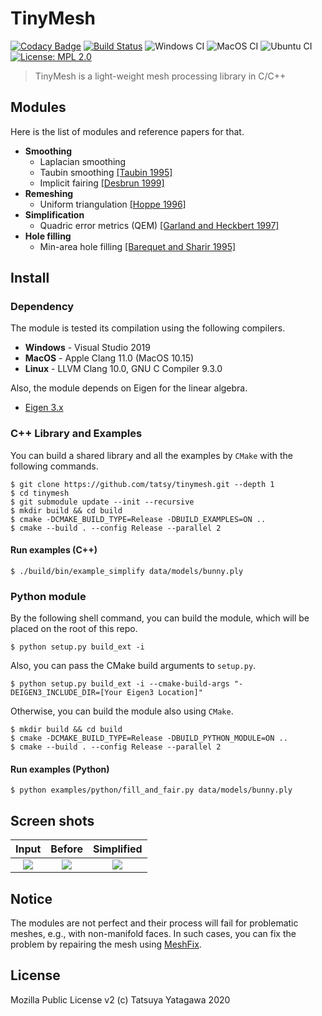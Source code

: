 TinyMesh
===

[![Codacy Badge](https://app.codacy.com/project/badge/Grade/2fd9a7f621e44654ad8b81bc38138662)](https://www.codacy.com/manual/tatsy/tinymesh?utm_source=github.com&amp;utm_medium=referral&amp;utm_content=tatsy/tinymesh&amp;utm_campaign=Badge_Grade)
[![Build Status](https://travis-ci.com/tatsy/tinymesh.svg?branch=master)](https://travis-ci.com/tatsy/tinymesh)
![Windows CI](https://github.com/tatsy/tinymesh/workflows/Windows%20CI/badge.svg)
![MacOS CI](https://github.com/tatsy/tinymesh/workflows/MacOS%20CI/badge.svg)
![Ubuntu CI](https://github.com/tatsy/tinymesh/workflows/Ubuntu%20CI/badge.svg)
[![License: MPL 2.0](https://img.shields.io/badge/License-MPL%202.0-brightgreen.svg)](https://opensource.org/licenses/MPL-2.0)

> TinyMesh is a light-weight mesh processing library in C/C++

Modules
---

Here is the list of modules and reference papers for that.

*   **Smoothing**
    *   Laplacian smoothing
    *   Taubin smoothing [[Taubin 1995]](https://dl.acm.org/doi/10.1145/218380.218473)
    *   Implicit fairing [[Desbrun 1999]](https://dl.acm.org/doi/10.1145/311535.311576)
*   **Remeshing**
    *   Uniform triangulation [[Hoppe 1996]](https://dl.acm.org/doi/10.1145/237170.237216)
*   **Simplification**
    *   Quadric error metrics (QEM) [[Garland and Heckbert 1997]](https://dl.acm.org/doi/10.1145/258734.258849)
*   **Hole filling**
    *   Min-area hole filling [[Barequet and Sharir 1995]](https://www.sciencedirect.com/science/article/pii/016783969400011G?via%3Dihub)

Install
---

### Dependency

The module is tested its compilation using the following compilers.

*   **Windows** - Visual Studio 2019
*   **MacOS** - Apple Clang 11.0 (MacOS 10.15)
*   **Linux** - LLVM Clang 10.0, GNU C Compiler 9.3.0

Also, the module depends on Eigen for the linear algebra.

*   [Eigen 3.x](http://eigen.tuxfamily.org/index.php)

### C++ Library and Examples

You can build a shared library and all the examples by `CMake` with the following commands.

```shell
$ git clone https://github.com/tatsy/tinymesh.git --depth 1
$ cd tinymesh
$ git submodule update --init --recursive
$ mkdir build && cd build
$ cmake -DCMAKE_BUILD_TYPE=Release -DBUILD_EXAMPLES=ON ..
$ cmake --build . --config Release --parallel 2
```

#### Run examples (C++)

```shell
$ ./build/bin/example_simplify data/models/bunny.ply
```

### Python module

By the following shell command, you can build the module, which will be placed on the root of this repo.

```shell
$ python setup.py build_ext -i
```

Also, you can pass the CMake build arguments to `setup.py`.

```shell
$ python setup.py build_ext -i --cmake-build-args "-DEIGEN3_INCLUDE_DIR=[Your Eigen3 Location]"
```

Otherwise, you can build the module also using `CMake`.

```shell
$ mkdir build && cd build
$ cmake -DCMAKE_BUILD_TYPE=Release -DBUILD_PYTHON_MODULE=ON ..
$ cmake --build . --config Release --parallel 2
```

#### Run examples (Python)

```shell
$ python examples/python/fill_and_fair.py data/models/bunny.ply
```

Screen shots
---

| Input | Before | Simplified |
|:--------:|:--------:|:--------:|
|![](figures/dragon.jpg)|![](figures/dragon_before_simplify.jpg)|![](figures/dragon_after_simplify.jpg)|

Notice
---

The modules are not perfect and their process will fail for problematic meshes, e.g., with non-manifold faces. In such cases, you can fix the problem by repairing the mesh using [MeshFix](https://github.com/MarcoAttene/MeshFix-V2.1).

License
---

Mozilla Public License v2 (c) Tatsuya Yatagawa 2020
